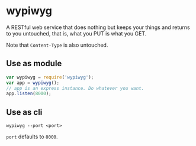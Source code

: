 # wypiwyg

A RESTful web service that does nothing but keeps your things and returns to you untouched, that is, what you PUT is what you GET.

Note that `Content-Type` is also untouched.

## Use as module

```javascript
var wypiwyg = require('wypiwyg');
var app = wypiwyg();
// app is an express instance. Do whatever you want.
app.listen(8000);
```

## Use as cli

```
wypiwyg --port <port>
```

`port` defaults to `8000`.
